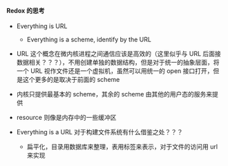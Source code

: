 #### Redox 的思考

- Everything is URL
  - Everything is a scheme, identify by the URL

- URL 这个概念在微内核进程之间通信应该是高效的（这里似乎与 URL 后面接数据相关？？？），不用创建单独的数据结构，但是对于统一的抽象层面，将一个 URL 视作文件还是一个虚拟机，虽然可以用统一的 open 接口打开，但是这个更多的是取决于前面的 scheme


- 内核只提供最基本的 scheme，其余的 scheme 由其他的用户态的服务来提供


- resource 则像是内存中的一些缓冲区






- Everything is a URL 对于构建文件系统有什么借鉴之处？？？
  - 扁平化，目录用数据库来整理，表用标签来表示，对于文件的访问用 url 来实现